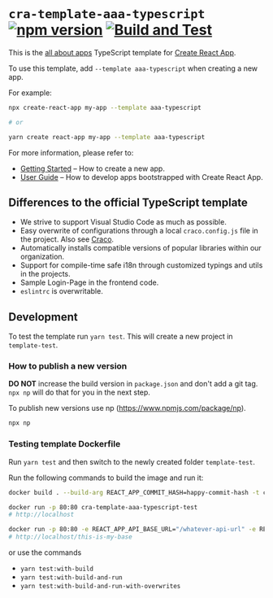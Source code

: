 # `cra-template-aaa-typescript` [![npm version](https://badge.fury.io/js/cra-template-aaa-typescript.svg)](https://badge.fury.io/js/cra-template-aaa-typescript) [![Build and Test](https://github.com/allaboutapps/cra-template-aaa-typescript/actions/workflows/build-test.yaml/badge.svg)](https://github.com/allaboutapps/cra-template-aaa-typescript/actions)


This is the [all about apps](https://allaboutapps.at/) TypeScript template for [Create React App](https://github.com/facebook/create-react-app).

To use this template, add `--template aaa-typescript` when creating a new app.

For example:

```sh
npx create-react-app my-app --template aaa-typescript

# or

yarn create react-app my-app --template aaa-typescript
```

For more information, please refer to:

- [Getting Started](https://create-react-app.dev/docs/getting-started) – How to create a new app.
- [User Guide](https://create-react-app.dev) – How to develop apps bootstrapped with Create React App.

## Differences to the official TypeScript template

- We strive to support Visual Studio Code as much as possible.
- Easy overwrite of configurations through a local `craco.config.js` file in the project. Also see [Craco](https://github.com/gsoft-inc/craco).
- Automatically installs compatible versions of popular libraries within our organization.
- Support for compile-time safe i18n through customized typings and utils in the projects.
- Sample Login-Page in the frontend code.
- `eslintrc` is overwritable.

## Development

To test the template run `yarn test`. This will create a new project in `template-test`.

### How to publish a new version

**DO NOT** increase the build version in `package.json` and don't add a git tag. `npx np` will do that for you in the next step.

To publish new versions use np (https://www.npmjs.com/package/np).

```sh
npx np
```

### Testing template Dockerfile

Run `yarn test` and then switch to the newly created folder `template-test`.

Run the following commands to build the image and run it:

```sh
docker build . --build-arg REACT_APP_COMMIT_HASH=happy-commit-hash -t cra-template-aaa-typescript-test

docker run -p 80:80 cra-template-aaa-typescript-test
# http://localhost

docker run -p 80:80 -e REACT_APP_API_BASE_URL="/whatever-api-url" -e REACT_APP_BASE_NAME="/drop-the-base" -e REACT_APP_DEPLOYMENT_ENV="happy-env" cra-template-aaa-typescript-test
# http://localhost/this-is-my-base
```

or use the commands

- `yarn test:with-build`
- `yarn test:with-build-and-run`
- `yarn test:with-build-and-run-with-overwrites`
